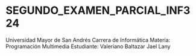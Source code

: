 # SEGUNDO_EXAMEN_PARCIAL_INF324
Universidad Mayor de San Andrés
Carrera de Informática
Materia: Programación Multimedia
Estudiante: Valeriano Baltazar Jael Lany